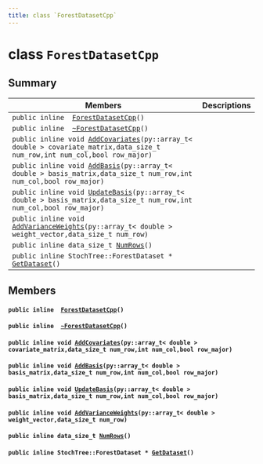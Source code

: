 ```yaml
---
title: class `ForestDatasetCpp`
---
```


# class `ForestDatasetCpp`

## Summary

 Members                        | Descriptions                                
--------------------------------|---------------------------------------------
`public inline  `[`ForestDatasetCpp`](#classForestDatasetCpp_1a6f80db6df23042846f8b20f91397e73f)`()` | 
`public inline  `[`~ForestDatasetCpp`](#classForestDatasetCpp_1a4be2a60c8fe950bb9e23b9d6f6e945f9)`()` | 
`public inline void `[`AddCovariates`](#classForestDatasetCpp_1ad8924778d19e4d780b3762e9af1878fe)`(py::array_t< double > covariate_matrix,data_size_t num_row,int num_col,bool row_major)` | 
`public inline void `[`AddBasis`](#classForestDatasetCpp_1a22439774d7add849768680a0dfdc03d7)`(py::array_t< double > basis_matrix,data_size_t num_row,int num_col,bool row_major)` | 
`public inline void `[`UpdateBasis`](#classForestDatasetCpp_1a41aa7a00787f8ddc1897f656884c3582)`(py::array_t< double > basis_matrix,data_size_t num_row,int num_col,bool row_major)` | 
`public inline void `[`AddVarianceWeights`](#classForestDatasetCpp_1ac8d722192ac8d8b36434deb2892d5db2)`(py::array_t< double > weight_vector,data_size_t num_row)` | 
`public inline data_size_t `[`NumRows`](#classForestDatasetCpp_1a8b11609225839609d6bcbc05e8e5a81e)`()` | 
`public inline StochTree::ForestDataset * `[`GetDataset`](#classForestDatasetCpp_1a931778b318957e9d7da00a6d4710132b)`()` | 

## Members

#### `public inline  `[`ForestDatasetCpp`](#classForestDatasetCpp_1a6f80db6df23042846f8b20f91397e73f)`()` 

#### `public inline  `[`~ForestDatasetCpp`](#classForestDatasetCpp_1a4be2a60c8fe950bb9e23b9d6f6e945f9)`()` 

#### `public inline void `[`AddCovariates`](#classForestDatasetCpp_1ad8924778d19e4d780b3762e9af1878fe)`(py::array_t< double > covariate_matrix,data_size_t num_row,int num_col,bool row_major)` 

#### `public inline void `[`AddBasis`](#classForestDatasetCpp_1a22439774d7add849768680a0dfdc03d7)`(py::array_t< double > basis_matrix,data_size_t num_row,int num_col,bool row_major)` 

#### `public inline void `[`UpdateBasis`](#classForestDatasetCpp_1a41aa7a00787f8ddc1897f656884c3582)`(py::array_t< double > basis_matrix,data_size_t num_row,int num_col,bool row_major)` 

#### `public inline void `[`AddVarianceWeights`](#classForestDatasetCpp_1ac8d722192ac8d8b36434deb2892d5db2)`(py::array_t< double > weight_vector,data_size_t num_row)` 

#### `public inline data_size_t `[`NumRows`](#classForestDatasetCpp_1a8b11609225839609d6bcbc05e8e5a81e)`()` 

#### `public inline StochTree::ForestDataset * `[`GetDataset`](#classForestDatasetCpp_1a931778b318957e9d7da00a6d4710132b)`()` 

